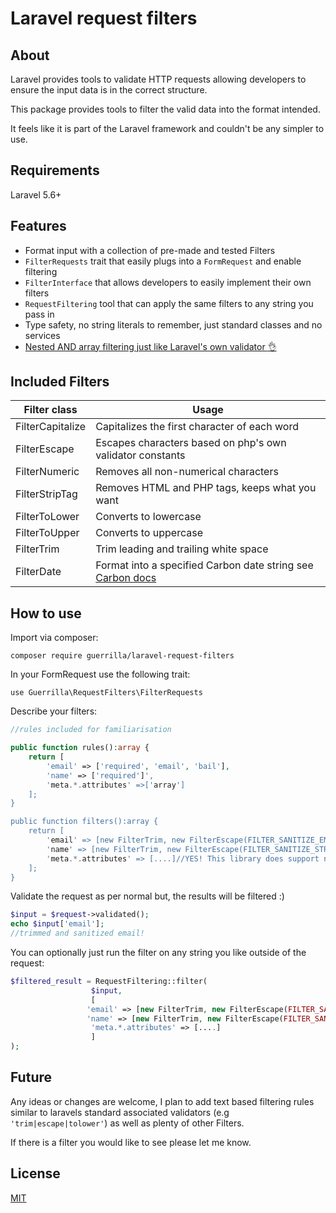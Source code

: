 # Laravel request filters

## About

Laravel provides tools to validate HTTP requests allowing developers to ensure the input data
is in the correct structure.

This package provides tools to filter the valid data into the format intended.

It feels like it is part of the Laravel framework and couldn't be any simpler to use.

## Requirements

Laravel 5.6+

## Features

- Format input with a collection of pre-made and tested Filters
- ```FilterRequests``` trait that easily plugs into a ```FormRequest``` and enable filtering
- ```FilterInterface``` that allows developers to easily implement their own filters
- ```RequestFiltering``` tool that can apply the same filters to any string you pass in
- Type safety, no string literals to remember, just standard classes and no services
- [Nested AND array filtering just like Laravel's own validator :ok_hand:](https://laravel.com/docs/7.x/validation#validating-arrays)

## Included Filters

| Filter class | Usage |
| -------------| ------------- |
| FilterCapitalize | Capitalizes the first character of each word |
| FilterEscape | Escapes characters based on php's own validator constants |
| FilterNumeric | Removes all non-numerical characters |
| FilterStripTag | Removes HTML and PHP tags, keeps what you want |
| FilterToLower | Converts to lowercase |
| FilterToUpper | Converts to uppercase |
| FilterTrim | Trim leading and trailing white space |
| FilterDate | Format into a specified Carbon date string see [Carbon docs](https://carbon.nesbot.com/docs/#api-formatting)  |

## How to use

Import via composer:

```composer require guerrilla/laravel-request-filters```

In your FormRequest use the following trait:

```use Guerrilla\RequestFilters\FilterRequests```

Describe your filters:

```php
//rules included for familiarisation

public function rules():array {
    return [
        'email' => ['required', 'email', 'bail'],
        'name' => ['required']',
        'meta.*.attributes' =>['array']
    ];
}

public function filters():array {
    return [
        'email' => [new FilterTrim, new FilterEscape(FILTER_SANITIZE_EMAIL)],
        'name' => [new FilterTrim, new FilterEscape(FILTER_SANITIZE_STRING), new FilterCapitalize],
        'meta.*.attributes' => [....]//YES! This library does support nesting 
    ];
}
```


Validate the request as per normal but, the results will be filtered :)

```php
$input = $request->validated();
echo $input['email'];
//trimmed and sanitized email!
```


You can optionally just run the filter on any string you like outside of the request:

```php
$filtered_result = RequestFiltering::filter(
                  $input,
                  [
                 'email' => [new FilterTrim, new FilterEscape(FILTER_SANITIZE_EMAIL)],
                 'name' => [new FilterTrim, new FilterEscape(FILTER_SANITIZE_STRING), new FilterCapitalize],
                  'meta.*.attributes' => [....] 
                  ]
);
```

## Future

Any ideas or changes are welcome, I plan to add text based filtering rules similar to laravels
standard associated validators (e.g ```'trim|escape|tolower'```) as well as plenty of other Filters.

If there is a filter you would like to see please let me know.


## License

[MIT](http://opensource.org/licenses/MIT)
